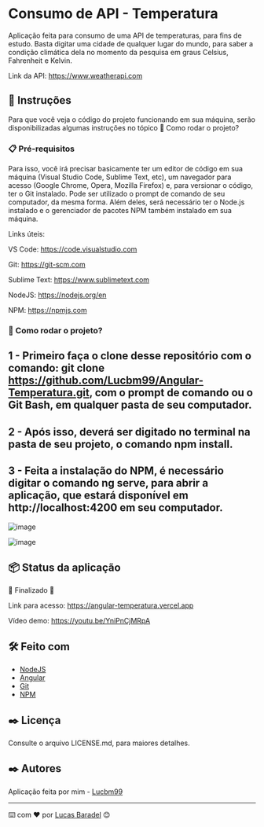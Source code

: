 # Consumo de API - Temperatura
Aplicação feita para consumo de uma API de temperaturas, para fins de estudo. Basta digitar uma cidade de qualquer lugar do mundo, para saber a condição climática dela no momento da pesquisa em graus Celsius, Fahrenheit e Kelvin.

Link da API: https://www.weatherapi.com


## 🚀 Instruções 
Para que você veja o código do projeto funcionando em sua máquina, serão disponibilizadas algumas instruções no tópico 🔧 Como rodar o projeto? 

### 📋 Pré-requisitos
Para isso, você irá precisar basicamente ter um editor de código em sua máquina (Visual Studio Code, Sublime Text, etc), um navegador para acesso (Google Chrome, Opera, Mozilla Firefox) e, para versionar o código, ter o Git instalado. Pode ser utilizado o prompt de comando de seu computador, da mesma forma. Além deles, será necessário ter o Node.js instalado e o gerenciador de pacotes NPM também instalado em sua máquina.

Links úteis: 

VS Code: https://code.visualstudio.com

Git: https://git-scm.com

Sublime Text: https://www.sublimetext.com

NodeJS: https://nodejs.org/en

NPM: https://npmjs.com


### 🔧 Como rodar o projeto? 

## 1 - Primeiro faça o clone desse repositório com o comando: git clone https://github.com/Lucbm99/Angular-Temperatura.git, com o prompt de comando ou o Git Bash, em qualquer pasta de seu computador.

## 2 - Após isso, deverá ser digitado no terminal na pasta de seu projeto, o comando npm install.

## 3 - Feita a instalação do NPM, é necessário digitar o comando ng serve, para abrir a aplicação, que estará disponível em http://localhost:4200 em seu computador. 

![image](https://github.com/Lucbm99/Angular-Temperatura/assets/45500959/9e593bad-6c40-4de4-9ad6-01ea7a254c17)

![image](https://github.com/Lucbm99/Angular-Temperatura/assets/45500959/ada5c18e-a3f1-4ce1-84f2-e7115b842803)


## 📦 Status da aplicação

🚧 Finalizado 🚧

Link para acesso: https://angular-temperatura.vercel.app

Vídeo demo: https://youtu.be/YniPnCjMRpA

## 🛠️ Feito com
* [NodeJS](https://nodejs.org/en/)
* [Angular](http://angular.io)
* [Git](https://git-scm.com/downloads)
* [NPM](https://npmjs.com/)


## ✒️ Licença 
Consulte o arquivo LICENSE.md, para maiores detalhes.

## ✒️ Autores
Aplicação feita por mim - [Lucbm99](https://github.com/Lucbm99)



---
⌨️ com ❤️ por [Lucas Baradel](https://github.com/Lucbm99) 😊


